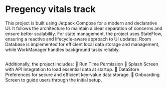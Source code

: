 # Pregency vitals track

This project is built using Jetpack Compose for a modern and declarative UI. It follows the
architecture to maintain a clear separation of concerns and ensure better scalability.
For state management, the project uses StateFlow, ensuring a reactive and lifecycle-aware 
approach to UI updates. Room Database is implemented for efficient local data storage and 
management, while WorkManager handles background tasks reliably.
## 
Additionally, the project includes:
 Run Time Permission
 Splash Screen with API Integration to load essential data at startup.
 DataStore Preferences for secure and efficient key-value data storage.
 Onboarding Screen to guide users through the initial setup.
## 

